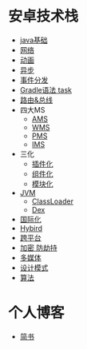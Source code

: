 # 安卓技术栈
* [java基础](https://github.com/AirrWang/TechnologyStack/blob/master/java%E5%9F%BA%E7%A1%80/java%E5%9F%BA%E7%A1%80.md)
* [网络]()
* [动画]()
* [异步]()
* [事件分发]()
* [Gradle语法 task]()
* [路由&总线]()
* 四大MS
   * [AMS]()
   * [WMS]()
   * [PMS]()
   * [IMS]()
* 三化
   * [插件化]()
   * [组件化](https://github.com/AirrWang/TechnologyStack/blob/master/%E7%BB%84%E4%BB%B6%E5%8C%96.md)
   * [模块化](https://github.com/AirrWang/TechnologyStack/blob/master/%E6%A8%A1%E5%9D%97%E5%8C%96.md)
* [JVM]()
   * [ClassLoader]()
   * [Dex]()
* [国际化]()
* [Hybird]()
* [跨平台]()
* [加密 防劫持]()
* [多媒体]()
* [设计模式](https://github.com/AirrWang/TechnologyStack/blob/master/%E8%AE%BE%E8%AE%A1%E6%A8%A1%E5%BC%8F/%E8%AE%BE%E8%AE%A1%E6%A8%A1%E5%BC%8F.md)
* [算法]()
# 个人博客
* [简书](https://www.jianshu.com/u/8395c0253479)
